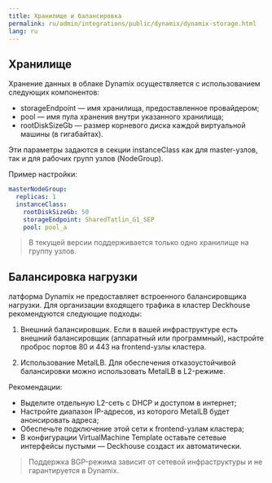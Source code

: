 ```yaml
---
title: Хранилище и балансировка
permalink: ru/admin/integrations/public/dynamix/dynamix-storage.html
lang: ru
---
```


## Хранилище

Хранение данных в облаке Dynamix осуществляется с использованием следующих компонентов:

- storageEndpoint — имя хранилища, предоставленное провайдером;
- pool — имя пула хранения внутри указанного хранилища;
- rootDiskSizeGb — размер корневого диска каждой виртуальной машины (в гигабайтах).

Эти параметры задаются в секции instanceClass как для master-узлов, так и для рабочих групп узлов (NodeGroup).

Пример настройки:

```yaml
masterNodeGroup:
  replicas: 1
  instanceClass:
    rootDiskSizeGb: 50
    storageEndpoint: SharedTatlin_G1_SEP
    pool: pool_a
```

> В текущей версии поддерживается только одно хранилище на группу узлов.

## Балансировка нагрузки

латформа Dynamix не предоставляет встроенного балансировщика нагрузки. Для организации входящего трафика в кластер Deckhouse рекомендуются следующие подходы:

1. Внешний балансировщик. Если в вашей инфраструктуре есть внешний балансировщик (аппаратный или программный), настройте проброс портов 80 и 443 на frontend-узлы кластера.

1. Использование MetalLB. Для обеспечения отказоустойчивой балансировки можно использовать MetalLB в L2-режиме.

Рекомендации:

- Выделите отдельную L2-сеть с DHCP и доступом в интернет;
- Настройте диапазон IP-адресов, из которого MetalLB будет анонсировать адреса;
- Обеспечьте подключение этой сети к frontend-узлам кластера;
- В конфигурации VirtualMachine Template оставьте сетевые интерфейсы пустыми — Deckhouse создаст их автоматически.

> Поддержка BGP-режима зависит от сетевой инфраструктуры и не гарантируется в Dynamix.
